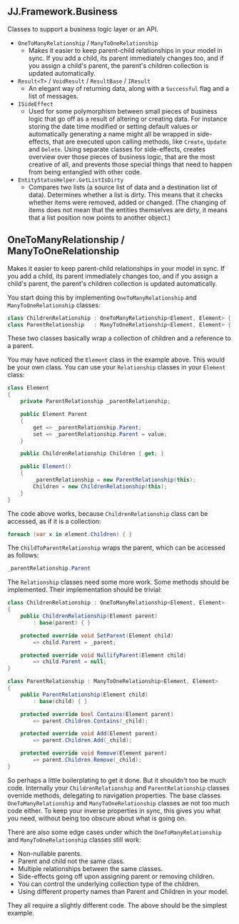 ﻿JJ.Framework.Business
---------------------

Classes to support a business logic layer or an API.

- `OneToManyRelationship` / `ManyToOneRelationship`
    - Makes it easier to keep parent-child relationships in your model in sync. If you add a child, its parent immediately changes too, and if you assign a child's parent, the parent's children collection is updated automatically.
- `Result<T>` / `VoidResult` / `ResultBase` / `IResult`
    - An elegant way of returning data, along with a `Successful` flag and a list of messages.
- `ISideEffect`
    - Used for some polymorphism between small pieces of business logic that go off as a result of altering or creating data. For instance storing the date time modified or setting default values or automatically generating a name might all be wrapped in side-effects, that are executed upon calling methods, like `Create`, `Update` and `Delete`. Using separate classes for side-effects, creates overview over those pieces of business logic, that are the most creative of all, and prevents those special things that need to happen from being entangled with other code.
- `EntityStatusHelper.GetListIsDirty`
    - Compares two lists (a source list of data and a destination list of data). Determines whether a list is dirty. This means that it checks whether items were removed, added or changed. (The changing of items does not mean that the entities themselves are dirty, it means that a list position now points to another object.)

## OneToManyRelationship / ManyToOneRelationship

Makes it easier to keep parent-child relationships in your model in sync. If you add a child, its parent immediately changes too, and if you assign a child's parent, the parent's children collection is updated automatically.

You start doing this by implementing `OneToManyRelationship` and `ManyToOneRelationship` classes:

```cs
class ChildrenRelationship : OneToManyRelationship<Element, Element> { }
class ParentRelationship   : ManyToOneRelationship<Element, Element> { }
```

These two classes basically wrap a collection of children and a reference to a parent.

You may have noticed the `Element` class in the example above. This would be your own class. You can use your `Relationship` classes in your `Element` class:

```cs
class Element
{
    private ParentRelationship _parentRelationship;

    public Element Parent
    {
        get => _parentRelationship.Parent;
        set => _parentRelationship.Parent = value;
    }

    public ChildrenRelationship Children { get; }

    public Element()
    {
        _parentRelationship = new ParentRelationship(this);
        Children = new ChildrenRelationship(this);
    }
}
```

The code above works, because `ChildrenRelationship` class can be accessed, as if it is a collection:

```cs
foreach (var x in element.Children) { }
```

The `ChildToParentRelationship` wraps the parent, which can be accessed as follows:

```cs
_parentRelationship.Parent
```

The `Relationship` classes need some more work. Some methods should be implemented. Their implementation should be trivial:

```cs
class ChildrenRelationship : OneToManyRelationship<Element, Element>
{
    public ChildrenRelationship(Element parent) 
        : base(parent) { }

    protected override void SetParent(Element child) 
        => child.Parent = _parent;

    protected override void NullifyParent(Element child)
        => child.Parent = null;
}

class ParentRelationship : ManyToOneRelationship<Element, Element>
{
    public ParentRelationship(Element child)
        : base(child) { }

    protected override bool Contains(Element parent) 
        => parent.Children.Contains(_child);

    protected override void Add(Element parent) 
        => parent.Children.Add(_child);

    protected override void Remove(Element parent) 
        => parent.Children.Remove(_child);
}
```

So perhaps a little boilerplating to get it done. But it shouldn't too be much code. Internally your `ChildrenRelationship` and `ParentRelationship` classes override methods, delegating to navigation properties. The base classes `OneToManyRelationship` and `ManyToOneRelationship` classes ae not too much code either. To keep your inverse properties in sync, this gives you what you need, without being too obscure about what is going on.

There are also some edge cases under which the `OneToManyRelationship` and `ManyToOneRelationship` classes still work:

- Non-nullable parents.
- Parent and child not the same class.
- Multiple relationships between the same classes.
- Side-effects going off upon assigning parent or removing children.
- You can control the underlying collection type of the children.
- Using different property names than Parent and Children in your model.

They all require a slightly different code. The above should be the simplest example.